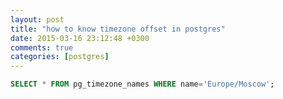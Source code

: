 ```yaml
---
layout: post
title: "how to know timezone offset in postgres"
date: 2015-03-16 23:12:48 +0300
comments: true
categories: [postgres]
---
```


```sql
SELECT * FROM pg_timezone_names WHERE name='Europe/Moscow';
```
